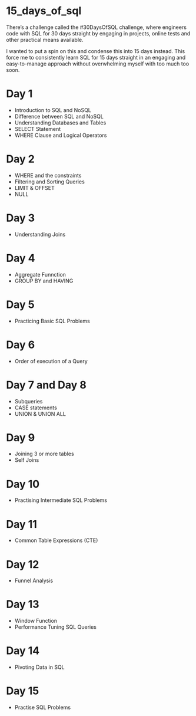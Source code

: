 # 15_days_of_sql
There’s a challenge called the #30DaysOfSQL challenge, where engineers code with SQL for 30 days straight by engaging in projects, online tests and other practical means available. 

I wanted to put a spin on this and condense this into 15 days instead. This force me to consistently learn SQL for 15 days straight in an engaging and easy-to-manage approach without overwhelming myself with too much too soon.

# Day 1
- Introduction to SQL and NoSQL
- Difference between SQL and NoSQL
- Understanding Databases and Tables 
- SELECT Statement
- WHERE Clause and Logical Operators

# Day 2
- WHERE and the constraints
- Filtering and Sorting Queries
-  LIMIT & OFFSET
-  NULL

# Day 3
- Understanding Joins

# Day 4
- Aggregate Funnction
- GROUP BY and HAVING

# Day 5 
- Practicing Basic SQL Problems 
# Day 6 
- Order of execution of a Query
  
# Day 7 and Day 8
- Subqueries
- CASE statements
-  UNION & UNION ALL
  
# Day 9
-  Joining 3 or more tables
-  Self Joins
  
# Day 10 
- Practising Intermediate SQL Problems
  
# Day 11
- Common Table Expressions (CTE)

# Day 12
- Funnel Analysis

# Day 13 
- Window Function
- Performance Tuning SQL Queries
# Day 14
- Pivoting Data in SQL
  
# Day 15
- Practise SQL Problems
  
